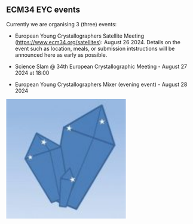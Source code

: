## ECM34 EYC events

Currently we are organising 3 (three) events:

* European Young Crystallographers Satellite Meeting (https://www.ecm34.org/satellites): August 26 2024. Details on the event such as location, meals, or submission intstructions will be announced here as early as possible.

* Science Slam @ 34th European Crystallographic Meeting - August 27 2024 at 18:00

* European Young Crystallographers Mixer (evening event) - August 28 2024


<a href="https://ecanews.org/groups/gig-01-young-crystallographers/"><img src="img/eyc_logo.png" alt="logo EYC" height="320"></a>
